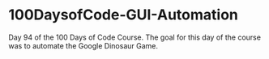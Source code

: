 # 100DaysofCode-GUI-Automation
Day 94 of the 100 Days of Code Course. The goal for this day of the course was to automate the Google Dinosaur Game.
